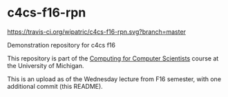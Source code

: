 # c4cs-f16-rpn

https://travis-ci.org/wipatric/c4cs-f16-rpn.svg?branch=master

Demonstration repository for c4cs f16

This repository is part of the [Computing for Computer Scientists](https://c4cs.github.io)
course at the University of Michigan.

This is an upload as of the Wednesday lecture from F16 semester, with one additional commit (this README).
